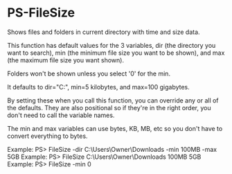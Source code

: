 # PS-FileSize
Shows files and folders in current directory with time and size data.


This function has default values for the 3 variables, dir (the directory you want to search), min (the minimum file size you want to be shown), and max (the maximum file size you want shown).

Folders won't be shown unless you select '0' for the min.

It defaults to dir="C:\", min=5 kilobytes, and max=100 gigabytes.

By setting these when you call this function, you can override any or all of the defaults. They are also positional so if they're in the right order, you don't need to call the variable names.

The min and max variables can use bytes, KB, MB, etc so you don't have to convert everything to bytes.


Example: PS> FileSize -dir C:\Users\Owner\Downloads -min 100MB -max 5GB
Example: PS> FileSize C:\Users\Owner\Downloads 100MB 5GB
Example: PS> FileSize -min 0
